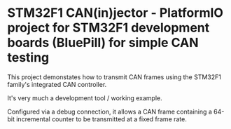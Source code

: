 # STM32F1 CAN(in)jector - PlatformIO project for STM32F1 development boards (BluePill) for simple CAN testing

This project demonstates how to transmit CAN frames using the STM32F1 family's integrated CAN controller.

It's very much a development tool / working example.

Configured via a debug connection, it allows a CAN frame containing a 64-bit incremental counter to be transmitted at a fixed frame rate.
